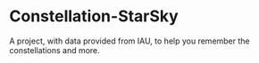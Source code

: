 # Constellation-StarSky
A project, with data provided from IAU, to help you remember the constellations and more.

